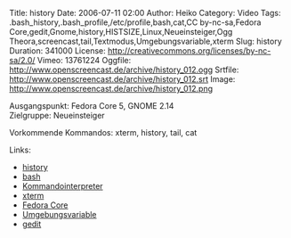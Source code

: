Title: history
Date: 2006-07-11 02:00
Author: Heiko
Category: Video
Tags: .bash_history,.bash_profile,/etc/profile,bash,cat,CC by-nc-sa,Fedora Core,gedit,Gnome,history,HISTSIZE,Linux,Neueinsteiger,Ogg Theora,screencast,tail,Textmodus,Umgebungsvariable,xterm
Slug: history
Duration: 341000
License: http://creativecommons.org/licenses/by-nc-sa/2.0/
Vimeo: 13761224
Oggfile: http://www.openscreencast.de/archive/history_012.ogg
Srtfile: http://www.openscreencast.de/archive/history_012.srt
Image: http://www.openscreencast.de/archive/history_012.png

Ausgangspunkt: Fedora Core 5, GNOME 2.14  
Zielgruppe: Neueinsteiger  

Vorkommende Kommandos: xterm, history, tail, cat

Links:

  * [history](http://www.selflinux.org/selflinux/html/bash_basic02.html#d27e100)
  * [bash](http://de.wikipedia.org/wiki/Bash)
  * [Kommandointerpreter](http://de.wikipedia.org/wiki/Kommandozeileninterpreter)
  * [xterm](http://de.wikipedia.org/wiki/Xterm)
  * [Fedora Core](http://de.wikipedia.org/wiki/Fedora_Core)
  * [Umgebungsvariable](http://de.wikipedia.org/wiki/Umgebungsvariable)
  * [gedit](http://de.wikipedia.org/wiki/Gedit)

